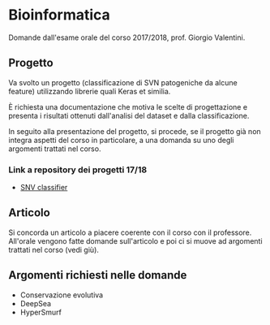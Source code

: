 # Bioinformatica

Domande dall'esame orale del corso 2017/2018, prof. Giorgio Valentini.

## Progetto
Va svolto un progetto (classificazione di SVN patogeniche da alcune feature) utilizzando librerie quali Keras et similia.

È richiesta una documentazione che motiva le scelte di progettazione e presenta i risultati ottenuti dall'analisi del dataset e dalla classificazione.

In seguito alla presentazione del progetto, si procede, se il progetto già non integra aspetti del corso in particolare, a una domanda su uno degli argomenti trattati nel corso.

### Link a repository dei progetti 17/18

- [SNV classifier](https://github.com/LucaCappelletti94/snv_classifier)

## Articolo
Si concorda un articolo a piacere coerente con il corso con il professore. All'orale vengono fatte domande sull'articolo e poi ci si muove ad argomenti trattati nel corso (vedi giù).

## Argomenti richiesti nelle domande
- Conservazione evolutiva
- DeepSea
- HyperSmurf
